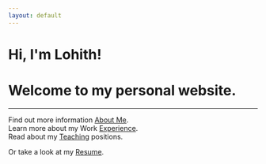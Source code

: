 ```yaml
---
layout: default
---
```

# Hi, I'm Lohith!<br/>
# Welcome to my personal website.
---
Find out more information [About Me](./about.md).<br/>
Learn more about my Work [Experience](./experience.md).<br/>
Read about my [Teaching](./teaching.md) positions.<br/>
<!-- Check out some of my personal [Projects](./projects.md).<br/> -->
Or take a look at my [Resume](./resume.md).<br/>
